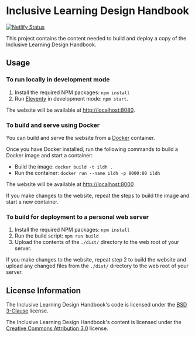 # Inclusive Learning Design Handbook

[![Netlify Status](https://api.netlify.com/api/v1/badges/45b40684-190c-4339-bde5-bd7ab28142e6/deploy-status)](https://app.netlify.com/sites/floe-handbook/deploys)

This project contains the content needed to build and deploy a copy of the Inclusive Learning Design Handbook.

## Usage

### To run locally in development mode

1. Install the required NPM packages: `npm install`
2. Run [Eleventy](http://11ty.dev) in development mode: `npm start`.

The website will be available at <http://localhost:8080>.

### To build and serve using Docker

You can build and serve the website from a [Docker](https://docs.docker.com/get-docker) container.

Once you have Docker installed, run the following commands to build a Docker image and start a container:

* Build the image: `docker build -t ildh .`
* Run the container: `docker run --name ildh -p 8000:80 ildh`

The website will be available at [http://localhost:8000](http://localhost:8000)

If you make changes to the website, repeat the steps to build the image and start a new container.

### To build for deployment to a personal web server

1. Install the required NPM packages: `npm install`
2. Run the build script: `npm run build`
3. Upload the contents of the `./dist/` directory to the web root of your server.

If you make changes to the website, repeat step 2 to build the website and upload any changed files from the `./dist/`
directory to the web root of your server.

## License Information

The Inclusive Learning Design Handbook's code is licensed under the
[BSD 3-Clause](https://github.com/fluid-project/docs-inclusive-learning/blob/main/LICENSE.md) license.

The Inclusive Learning Design Handbook's content is licensed under the
[Creative Commons Attribution 3.0](http://creativecommons.org/licenses/by/3.0/) license.
